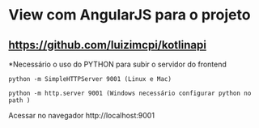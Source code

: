 # View com AngularJS para o projeto 
## https://github.com/luizimcpi/kotlinapi

*Necessário o uso do PYTHON para subir o servidor do frontend

```
python -m SimpleHTTPServer 9001 (Linux e Mac)
```
```
python -m http.server 9001 (Windows necessário configurar python no path )
```

Acessar no navegador 
http://localhost:9001